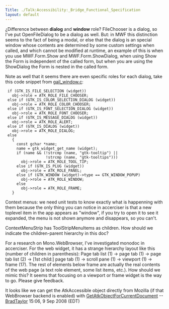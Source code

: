 ```yaml
---
Title: ./Talk:Accessibility:_Bridge_Functional_Specification
layout: default
---
```


¿Difference between **dialog** and **window** role? FileChooser is a
dialog, so I've put OpenFileDialog to be a dialog as well. But: in MWF
this distinction seems to the fact of being a modal, or else that the
dialog is an special window whose contents are determined by some custom
settings when called, and which cannot be modified at runtime, an
example of this is when you use MWF.Form.Show and MWF.Form.ShowDialog,
when using Show the Form is independent of the called form, but when you
are using the ShowDialog the Form is nested in the called form.

Note as well that it seems there are even specific roles for each
dialog, take this code snippet from
[gail\_window.c](http://svn.gnome.org/viewvc/gtk%2B/trunk/modules/other/gail/gailwindow.c?view=markup):

` if (GTK_IS_FILE_SELECTION (widget))`\
`   obj->role = ATK_ROLE_FILE_CHOOSER;`\
` else if (GTK_IS_COLOR_SELECTION_DIALOG (widget))`\
`   obj->role = ATK_ROLE_COLOR_CHOOSER;`\
` else if (GTK_IS_FONT_SELECTION_DIALOG (widget))`\
`   obj->role = ATK_ROLE_FONT_CHOOSER;`\
` else if (GTK_IS_MESSAGE_DIALOG (widget))`\
`   obj->role = ATK_ROLE_ALERT;`\
` else if (GTK_IS_DIALOG (widget))`\
`   obj->role = ATK_ROLE_DIALOG;`\
` else`\
`   {`\
`     const gchar *name;`\
`     name = gtk_widget_get_name (widget);`\
`     if (name && (!strcmp (name, "gtk-tooltip") ||`\
`                  !strcmp (name, "gtk-tooltips")))`\
`       obj->role = ATK_ROLE_TOOL_TIP;`\
`     else if (GTK_IS_PLUG (widget))`\
`       obj->role = ATK_ROLE_PANEL;`\
`     else if (GTK_WINDOW (widget)->type == GTK_WINDOW_POPUP)`\
`       obj->role = ATK_ROLE_WINDOW;`\
`     else`\
`       obj->role = ATK_ROLE_FRAME;`\
`   }`

Context menus: we need unit tests to know exactly what is happenning
with them because the only thing you can notice in accerciser is that a
new toplevel item in the app appears as "window", if you try to open it
to see it expanded, the menu is not shown anymore and disappears, so you
can't.

ContextMenuStrip has ToolStripMenuItems as children. How should we
indicate the children-parent hierarchy in this doc?

For a research on Mono.WebBrowser, I've investigated monodoc in
accerciser. For the web widget, it has a strange hierarchy layout like
this (number of children in parenthesis): Page tab list (1) -\> page tab
(1) -\> page tab list (2) -\> [1st child:] page tab (1) -\> scroll pane
(1) -\> viewport (1) -\> frame (17). The rest of elements below frame
are actually the real contents of the web page (a text role element,
some list items, etc.). How should we mimic this? It seems that focusing
on a viewport or frame widget is the way to go. Please give feedback.

It looks like we can get the AtkAccessible object directly from Mozilla
(if that WebBrowser backend is enabled) with
[GetAtkObjectForCurrentDocument](http://mxr.mozilla.org/seamonkey/source/embedding/browser/gtk/src/EmbedPrivate.cpp#936)
--[BradTaylor]({{site.url}}/User:BradTaylor "wikilink") 15:06, 9 Sep 2008 (EDT)
